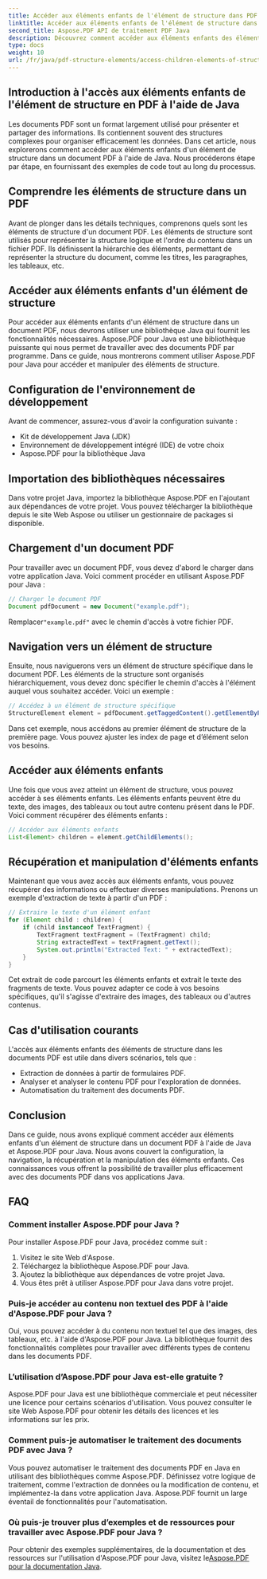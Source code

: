 ```yaml
---
title: Accéder aux éléments enfants de l'élément de structure dans PDF à l'aide de Java
linktitle: Accéder aux éléments enfants de l'élément de structure dans PDF à l'aide de Java
second_title: Aspose.PDF API de traitement PDF Java
description: Découvrez comment accéder aux éléments enfants des éléments de structure dans un PDF à l'aide de Java. Ce guide étape par étape avec le code source couvre la manipulation de PDF avec Aspose.PDF pour Java.
type: docs
weight: 10
url: /fr/java/pdf-structure-elements/access-children-elements-of-structure-element-in-pdf-using-java/
---
```


## Introduction à l'accès aux éléments enfants de l'élément de structure en PDF à l'aide de Java

Les documents PDF sont un format largement utilisé pour présenter et partager des informations. Ils contiennent souvent des structures complexes pour organiser efficacement les données. Dans cet article, nous explorerons comment accéder aux éléments enfants d'un élément de structure dans un document PDF à l'aide de Java. Nous procéderons étape par étape, en fournissant des exemples de code tout au long du processus.

## Comprendre les éléments de structure dans un PDF

Avant de plonger dans les détails techniques, comprenons quels sont les éléments de structure d'un document PDF. Les éléments de structure sont utilisés pour représenter la structure logique et l'ordre du contenu dans un fichier PDF. Ils définissent la hiérarchie des éléments, permettant de représenter la structure du document, comme les titres, les paragraphes, les tableaux, etc.

## Accéder aux éléments enfants d'un élément de structure

Pour accéder aux éléments enfants d'un élément de structure dans un document PDF, nous devrons utiliser une bibliothèque Java qui fournit les fonctionnalités nécessaires. Aspose.PDF pour Java est une bibliothèque puissante qui nous permet de travailler avec des documents PDF par programme. Dans ce guide, nous montrerons comment utiliser Aspose.PDF pour Java pour accéder et manipuler des éléments de structure.

## Configuration de l'environnement de développement

Avant de commencer, assurez-vous d'avoir la configuration suivante :

- Kit de développement Java (JDK)
- Environnement de développement intégré (IDE) de votre choix
- Aspose.PDF pour la bibliothèque Java

## Importation des bibliothèques nécessaires

Dans votre projet Java, importez la bibliothèque Aspose.PDF en l'ajoutant aux dépendances de votre projet. Vous pouvez télécharger la bibliothèque depuis le site Web Aspose ou utiliser un gestionnaire de packages si disponible.

## Chargement d'un document PDF

Pour travailler avec un document PDF, vous devez d'abord le charger dans votre application Java. Voici comment procéder en utilisant Aspose.PDF pour Java :

```java
// Charger le document PDF
Document pdfDocument = new Document("example.pdf");
```

 Remplacer`"example.pdf"` avec le chemin d'accès à votre fichier PDF.

## Navigation vers un élément de structure

Ensuite, nous naviguerons vers un élément de structure spécifique dans le document PDF. Les éléments de la structure sont organisés hiérarchiquement, vous devez donc spécifier le chemin d'accès à l'élément auquel vous souhaitez accéder. Voici un exemple :

```java
// Accédez à un élément de structure spécifique
StructureElement element = pdfDocument.getTaggedContent().getElementByPage(1).getChildElements().get(0);
```

Dans cet exemple, nous accédons au premier élément de structure de la première page. Vous pouvez ajuster les index de page et d’élément selon vos besoins.

## Accéder aux éléments enfants

Une fois que vous avez atteint un élément de structure, vous pouvez accéder à ses éléments enfants. Les éléments enfants peuvent être du texte, des images, des tableaux ou tout autre contenu présent dans le PDF. Voici comment récupérer des éléments enfants :

```java
// Accéder aux éléments enfants
List<Element> children = element.getChildElements();
```

## Récupération et manipulation d'éléments enfants

Maintenant que vous avez accès aux éléments enfants, vous pouvez récupérer des informations ou effectuer diverses manipulations. Prenons un exemple d'extraction de texte à partir d'un PDF :

```java
// Extraire le texte d'un élément enfant
for (Element child : children) {
    if (child instanceof TextFragment) {
        TextFragment textFragment = (TextFragment) child;
        String extractedText = textFragment.getText();
        System.out.println("Extracted Text: " + extractedText);
    }
}
```

Cet extrait de code parcourt les éléments enfants et extrait le texte des fragments de texte. Vous pouvez adapter ce code à vos besoins spécifiques, qu'il s'agisse d'extraire des images, des tableaux ou d'autres contenus.

## Cas d'utilisation courants

L'accès aux éléments enfants des éléments de structure dans les documents PDF est utile dans divers scénarios, tels que :

- Extraction de données à partir de formulaires PDF.
- Analyser et analyser le contenu PDF pour l'exploration de données.
- Automatisation du traitement des documents PDF.

## Conclusion

Dans ce guide, nous avons expliqué comment accéder aux éléments enfants d'un élément de structure dans un document PDF à l'aide de Java et Aspose.PDF pour Java. Nous avons couvert la configuration, la navigation, la récupération et la manipulation des éléments enfants. Ces connaissances vous offrent la possibilité de travailler plus efficacement avec des documents PDF dans vos applications Java.

## FAQ

### Comment installer Aspose.PDF pour Java ?

Pour installer Aspose.PDF pour Java, procédez comme suit :
1. Visitez le site Web d'Aspose.
2. Téléchargez la bibliothèque Aspose.PDF pour Java.
3. Ajoutez la bibliothèque aux dépendances de votre projet Java.
4. Vous êtes prêt à utiliser Aspose.PDF pour Java dans votre projet.

### Puis-je accéder au contenu non textuel des PDF à l'aide d'Aspose.PDF pour Java ?

Oui, vous pouvez accéder à du contenu non textuel tel que des images, des tableaux, etc. à l'aide d'Aspose.PDF pour Java. La bibliothèque fournit des fonctionnalités complètes pour travailler avec différents types de contenu dans les documents PDF.

### L’utilisation d’Aspose.PDF pour Java est-elle gratuite ?

Aspose.PDF pour Java est une bibliothèque commerciale et peut nécessiter une licence pour certains scénarios d'utilisation. Vous pouvez consulter le site Web Aspose.PDF pour obtenir les détails des licences et les informations sur les prix.

### Comment puis-je automatiser le traitement des documents PDF avec Java ?

Vous pouvez automatiser le traitement des documents PDF en Java en utilisant des bibliothèques comme Aspose.PDF. Définissez votre logique de traitement, comme l'extraction de données ou la modification de contenu, et implémentez-la dans votre application Java. Aspose.PDF fournit un large éventail de fonctionnalités pour l'automatisation.

### Où puis-je trouver plus d’exemples et de ressources pour travailler avec Aspose.PDF pour Java ?

Pour obtenir des exemples supplémentaires, de la documentation et des ressources sur l'utilisation d'Aspose.PDF pour Java, visitez le[Aspose.PDF pour la documentation Java](https://reference.aspose.com/pdf/java/).